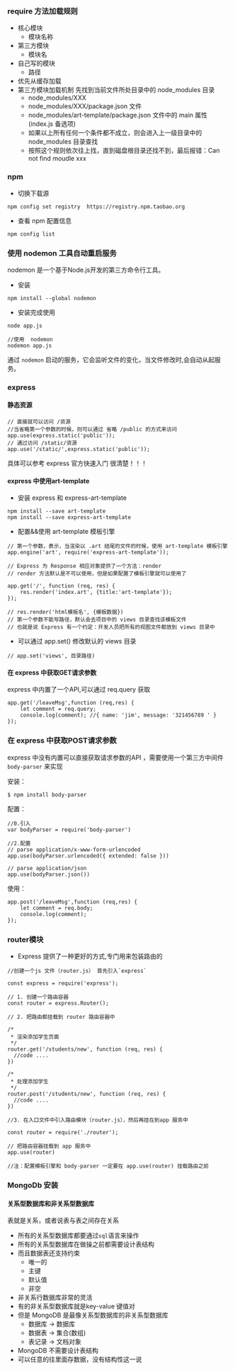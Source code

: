 ### require 方法加载规则

+ 核心模块
    - 模块名称
+ 第三方模块
    - 模块名
+ 自己写的模块
    - 路径
+ 优先从缓存加载
+ 第三方模块加载机制
     先找到当前文件所处目录中的 node_modules 目录
    - node_modules/XXX
    - node_modules/XXX/package.json 文件
    - node_modules/art-template/package.json 文件中的 main 属性  (index.js 备选项)
    - 如果以上所有任何一个条件都不成立，则会进入上一级目录中的 node_modules 目录查找
    - 按照这个规则依次往上找，直到磁盘根目录还找不到，最后报错：Can not find moudle xxx

### npm

+ 切换下载源

```
npm config set registry  https://registry.npm.taobao.org

```

+ 查看 npm 配置信息
```
npm config list
```

### 使用 nodemon 工具自动重启服务
 nodemon 是一个基于Node.js开发的第三方命令行工具。

+ 安装
```
npm install --global nodemon
```
+ 安装完成使用
```
node app.js

//使用  nodemon
nodemon app.js
```
通过 `nodemon` 启动的服务，它会监听文件的变化，当文件修改时,会自动从起服务。

### express

#### 静态资源

```
// 直接就可以访问 /资源
//当省略第一个参数的时候，则可以通过 省略 /public 的方式来访问
app.use(express.static('public'));
// 通过访问 /static/资源
app.use('/static/',express.static('public'));
```
具体可以参考 express 官方快速入门 很清楚！！！

#### express 中使用art-template
+ 安装 express 和 express-art-template
```
npm install --save art-template
npm install --save express-art-template
```
+ 配置&&使用 art-template 模板引擎
```
// 第一个参数，表示，当渲染以 .art 结尾的文件的时候，使用 art-template 模板引擎
app.engine('art', require('express-art-template'));

// Express 为 Response 相应对象提供了一个方法：render
// render 方法默认是不可以使用，但是如果配置了模板引擎就可以使用了

app.get('/', function (req, res) {
    res.render('index.art', {title:'art-template'});
});

// res.render('html模板名', {模板数据})
// 第一个参数不能写路径，默认会去项目中的 views 目录查找该模板文件
// 也就是说 Express 有一个约定：开发人员把所有的视图文件都放到 views 目录中

```
+ 可以通过 app.set() 修改默认的 views 目录
```
// app.set('views', 目录路径)
```

#### 在 express 中获取GET请求参数

express 中内置了一个API,可以通过 req.query 获取

```
app.get('/leaveMsg',function (req,res) {
    let comment = req.query;
    console.log(comment); //{ name: 'jim', message: '321456789 ' }
});
```

###  在 express 中获取POST请求参数

express 中没有内置可以直接获取请求参数的API ，需要使用一个第三方中间件 `body-parser` 来实现

安装：
```
$ npm install body-parser
```
配置：
```
//0.引入
var bodyParser = require('body-parser')

//2.配置
// parse application/x-www-form-urlencoded
app.use(bodyParser.urlencoded({ extended: false }))

// parse application/json
app.use(bodyParser.json())
```
使用：
```
app.post('/leaveMsg',function (req,res) {
    let comment = req.body;
    console.log(comment);
});
```

### router模块
+ Express 提供了一种更好的方式,专门用来包装路由的

```
//创建一个js 文件（router.js） 首先引入`express`

const express = require('express');

// 1. 创建一个路由容器
const router = express.Router();

// 2. 把路由都挂载到 router 路由容器中

/*
 * 渲染添加学生页面
 */
router.get('/students/new', function (req, res) {
  //code ....
})

/*
 * 处理添加学生
 */
router.post('/students/new', function (req, res) {
  //code ....
})

//3. 在入口文件中引入路由模块（router.js），然后再挂在到app 服务中

const router = require('./router');

// 把路由容器挂载到 app 服务中
app.use(router)

//注：配置模板引擎和 body-parser 一定要在 app.use(router) 挂载路由之前

```



### MongoDb 安装

#### 关系型数据库和非关系型数据库

表就是关系，或者说表与表之间存在关系
+ 所有的关系型数据库都要通过`sql`语言来操作
+ 所有的关系型数据库在做操之前都需要设计表结构
+ 而且数据表还支持约束
    - 唯一的
    - 主键
    - 默认值
    - 非空
+ 非关系行数据库非常的灵活
+ 有的非关系型数据库就是key-value 键值对
+ 但是 MongoDB 是最像关系型数据库的非关系型数据库
    - 数据库 -> 数据库
    - 数据表 -> 集合(数组)
    - 表记录 -> 文档对象
+ MongoDB 不需要设计表结构
+ 可以任意的往里面存数据，没有结构性这一说

